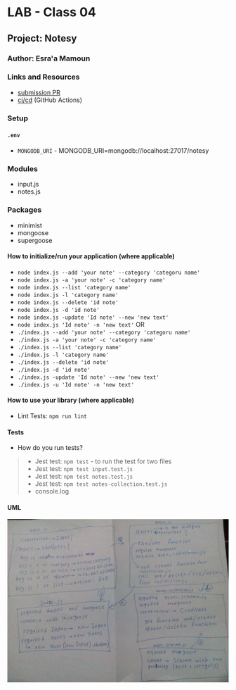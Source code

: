 # LAB - Class 04

## Project: Notesy

### Author: Esra'a Mamoun

### Links and Resources

- [submission PR](https://github.com/EsraaMamoun-401-advanced-javascript/notes/pull/4)
- [ci/cd](https://github.com/EsraaMamoun-401-advanced-javascript/notes/actions) (GitHub Actions)
<!-- - [back-end server url](http://xyz.com) (when applicable) -->
<!-- - [front-end application](http://xyz.com) (when applicable) -->

### Setup

#### `.env` 

- `MONGODB_URI` - MONGODB_URI=mongodb://localhost:27017/notesy

### Modules
- input.js
- notes.js

### Packages
- minimist
- mongoose
- supergoose

#### How to initialize/run your application (where applicable)

- `node index.js --add 'your note' --category 'categoru name'`
- `node index.js -a 'your note' -c 'category name'` 
- `node index.js --list 'category name'` 
- `node index.js -l 'category name'` 
- `node index.js --delete 'id note'`
- `node index.js -d 'id note'` 
- `node index.js -update 'Id note' --new 'new text'` 
- `node index.js 'Id note' -n 'new text'`
OR
- `./index.js --add 'your note' --category 'categoru name'`
- `./index.js -a 'your note' -c 'category name'` 
- `./index.js --list 'category name'` 
- `./index.js -l 'category name'` 
- `./index.js --delete 'id note'`
- `./index.js -d 'id note'` 
- `./index.js -update 'Id note' --new 'new text'` 
- `./index.js -u 'Id note' -n 'new text'` 

#### How to use your library (where applicable)
- Lint Tests: `npm run lint`

#### Tests

* How do you run tests?
 > - Jest test: `npm test` - to run the test for two files 
 > - Jest test: `npm test input.test.js`
 > - Jest test: `npm test notes.test.js`
 > - Jest test: `npm test notes-collection.test.js`
 > - console.log
<!-- - Any tests of note?
- Describe any tests that you did not complete, skipped, etc -->

#### UML
![UML](img/umlImage3.jpeg)
